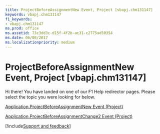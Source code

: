 ```yaml
---
title: ProjectBeforeAssignmentNew Event, Project [vbapj.chm131147]
keywords: vbapj.chm131147
f1_keywords:
- vbapj.chm131147
ms.prod: office
ms.assetid: 73c3dd3c-d15f-4f2b-ac31-c2775ad50354
ms.date: 06/08/2017
ms.localizationpriority: medium
---
```



# ProjectBeforeAssignmentNew Event, Project [vbapj.chm131147]

Hi there! You have landed on one of our F1 Help redirector pages. Please select the topic you were looking for below.

[Application.ProjectBeforeAssignmentNew Event (Project)](https://msdn.microsoft.com/library/5caedd9a-94b1-daa6-762a-a037dae4f917%28Office.15%29.aspx)

[Application.ProjectBeforeAssignmentChange2 Event (Project)](https://msdn.microsoft.com/library/99fce7af-00de-42d8-4b61-e97774cc19ed%28Office.15%29.aspx)

[!include[Support and feedback](~/includes/feedback-boilerplate.md)]